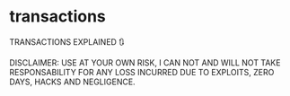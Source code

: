 # transactions
TRANSACTIONS EXPLAINED :arrows_clockwise:

DISCLAIMER: USE AT YOUR OWN RISK, I CAN NOT AND WILL NOT TAKE RESPONSABILITY FOR ANY LOSS INCURRED DUE TO EXPLOITS, ZERO DAYS, HACKS AND NEGLIGENCE.
